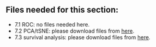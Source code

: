 ## Files needed for this section:

* 7.1 ROC: no files needed here.
* 7.2 PCA/tSNE: please download files from [here](PCA_tSNE).
* 7.3 survival analysis: please download files from [here](https://cloud.tsinghua.edu.cn/d/91345a2c2a2d403494a0/).

